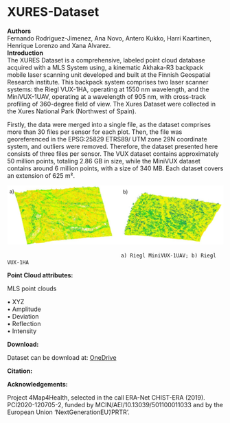 # XURES-Dataset
<b>Authors</b><br>
Fernando Rodriguez-Jimenez, Ana Novo, Antero Kukko, Harri Kaartinen, Henrique Lorenzo and Xana Alvarez.<br>
<b>Introduction</b><br>
The XURES Dataset is a comprehensive, labeled point cloud database acquired with a MLS System using, a kinematic Akhaka-R3 backpack mobile laser scanning unit developed and built at the Finnish Geospatial Research institute. This backpack system comprises two laser scanner systems: the Riegl VUX-1HA, operating at 1550 nm wavelength, and the MiniVUX-1UAV, operating at a wavelength of 905 nm, with cross-track profiling of 360-degree field of view. The Xures Dataset were collected in the Xures National Park (Northwest of Spain).

Firstly, the data were merged into a single file, as the dataset comprises more than 30 files per sensor for each plot. Then, the file was georeferenced in the EPSG:25829 ETRS89/ UTM zone 29N coordinate system, and outliers were removed. Therefore, the dataset presented here consists of three files per sensor. The VUX dataset contains approximately 50 million points, totaling 2.86 GB in size, while the MiniVUX dataset contains around 6 million points, with a size of 340 MB. Each dataset covers an extension of 625 m².<br>

![) Riegl MiniVUX-1UAV; b) Riegl VUX-1HA](https://github.com/MGO3000/XURES-Dataset/raw/main/ImagenGit.jpg)

                                         a) Riegl MiniVUX-1UAV; b) Riegl VUX-1HA

<b>Point Cloud attributes:</b><br>

MLS point clouds<br>

•	XYZ<br>
•	Amplitude<br>
•	Deviation<br>
•	Reflection<br>
•	Intensity<br>


<b>Download:</b><br> 

Dataset can be download at: [OneDrive](https://universidadevigo-my.sharepoint.com/:f:/g/personal/annovo_uvigo_gal/Euy1Jj4ErsxFo3PU3RYci38BuqQ2yCfLwUGBjC3ZhEVZeg?e=AQoqPs)

<b>Citation:</b><br> 



<b>Acknowledgements:</b><br>  

Project 4Map4Health, selected in the call ERA-Net CHIST-ERA (2019). PCI2020-120705-2, funded by MCIN/AEI/10.13039/501100011033 and by the European Union ‘NextGenerationEU’/PRTR’.<br>
